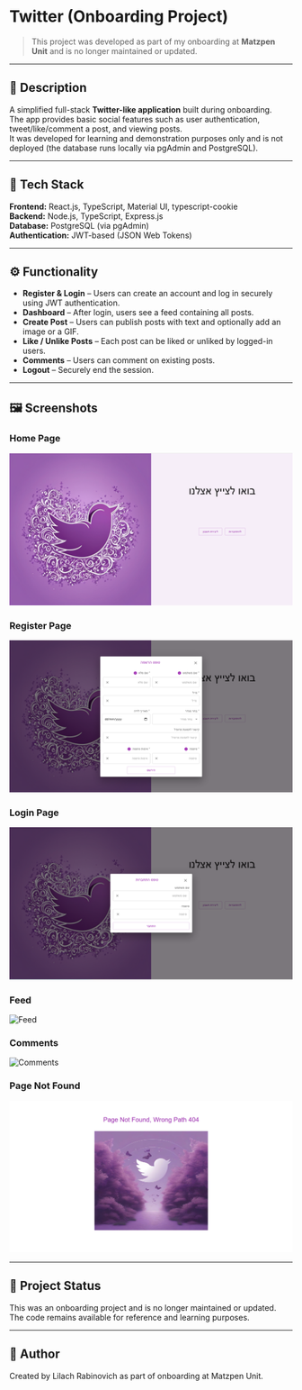 # Twitter (Onboarding Project)

> This project was developed as part of my onboarding at **Matzpen Unit** and is no longer maintained or updated.

---

## 📜 Description

A simplified full-stack **Twitter-like application** built during onboarding.  
The app provides basic social features such as user authentication, tweet/like/comment a post, and viewing posts.  
It was developed for learning and demonstration purposes only and is not deployed (the database runs locally via pgAdmin and PostgreSQL).

---

## 🧰 Tech Stack

**Frontend:** React.js, TypeScript, Material UI, typescript-cookie  
**Backend:** Node.js, TypeScript, Express.js  
**Database:** PostgreSQL (via pgAdmin)  
**Authentication:** JWT-based (JSON Web Tokens)  

---

## ⚙️ Functionality

- **Register & Login** – Users can create an account and log in securely using JWT authentication.  
- **Dashboard** – After login, users see a feed containing all posts.  
- **Create Post** – Users can publish posts with text and optionally add an image or a GIF.  
- **Like / Unlike Posts** – Each post can be liked or unliked by logged-in users.  
- **Comments** – Users can comment on existing posts.  
- **Logout** – Securely end the session.

---

## 🖼️ Screenshots

### Home Page
![Home Page](./screenshots/homePage.png)

### Register Page
![Register Page](./screenshots/registerForm.png)

### Login Page
![Login Page](./screenshots/loginForm.png)

### Feed
![Feed](./images/feed.png)

### Comments
![Comments](./images/comments.png)

### Page Not Found
![Page Not Found](./screenshots/pageNotFound.png)

---

## 🚧 Project Status

This was an onboarding project and is no longer maintained or updated.
The code remains available for reference and learning purposes.

---

## 👤 Author

Created by Lilach Rabinovich as part of onboarding at Matzpen Unit.
